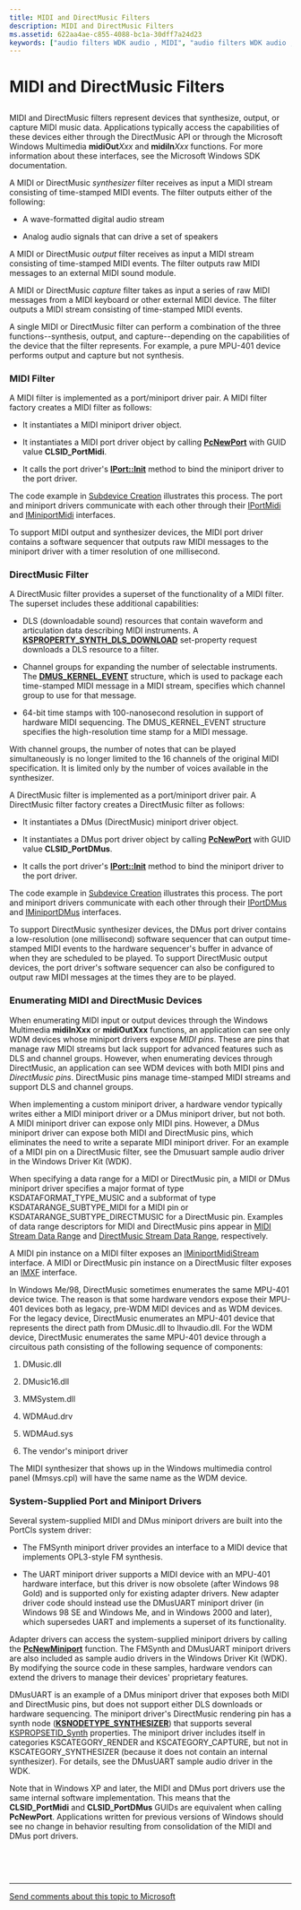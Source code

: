 ```yaml
---
title: MIDI and DirectMusic Filters
description: MIDI and DirectMusic Filters
ms.assetid: 622aa4ae-c855-4088-bc1a-30dff7a24d23
keywords: ["audio filters WDK audio , MIDI", "audio filters WDK audio , DirectMusic", "DirectMusic WDK audio , filters", "MIDI filters WDK audio", "enumerating audio devices WDK", "system-supplied miniport drivers WDK audio", "system-supplied port drivers WDK audio", "synthesizers WDK audio , filters", "filters WDK audio , MIDI", "filters WDK audio , DirectMusic"]
---
```


# MIDI and DirectMusic Filters


## <span id="midi_and_directmusic_filters"></span><span id="MIDI_AND_DIRECTMUSIC_FILTERS"></span>


MIDI and DirectMusic filters represent devices that synthesize, output, or capture MIDI music data. Applications typically access the capabilities of these devices either through the DirectMusic API or through the Microsoft Windows Multimedia **midiOut***Xxx* and **midiIn***Xxx* functions. For more information about these interfaces, see the Microsoft Windows SDK documentation.

A MIDI or DirectMusic *synthesizer* filter receives as input a MIDI stream consisting of time-stamped MIDI events. The filter outputs either of the following:

-   A wave-formatted digital audio stream

-   Analog audio signals that can drive a set of speakers

A MIDI or DirectMusic *output* filter receives as input a MIDI stream consisting of time-stamped MIDI events. The filter outputs raw MIDI messages to an external MIDI sound module.

A MIDI or DirectMusic *capture* filter takes as input a series of raw MIDI messages from a MIDI keyboard or other external MIDI device. The filter outputs a MIDI stream consisting of time-stamped MIDI events.

A single MIDI or DirectMusic filter can perform a combination of the three functions--synthesis, output, and capture--depending on the capabilities of the device that the filter represents. For example, a pure MPU-401 device performs output and capture but not synthesis.

### <span id="MIDI_Filter"></span><span id="midi_filter"></span><span id="MIDI_FILTER"></span>MIDI Filter

A MIDI filter is implemented as a port/miniport driver pair. A MIDI filter factory creates a MIDI filter as follows:

-   It instantiates a MIDI miniport driver object.

-   It instantiates a MIDI port driver object by calling [**PcNewPort**](https://msdn.microsoft.com/library/windows/hardware/ff537715) with GUID value **CLSID\_PortMidi**.

-   It calls the port driver's [**IPort::Init**](https://msdn.microsoft.com/library/windows/hardware/ff536943) method to bind the miniport driver to the port driver.

The code example in [Subdevice Creation](subdevice-creation.md) illustrates this process. The port and miniport drivers communicate with each other through their [IPortMidi](https://msdn.microsoft.com/library/windows/hardware/ff536891) and [IMiniportMidi](https://msdn.microsoft.com/library/windows/hardware/ff536703) interfaces.

To support MIDI output and synthesizer devices, the MIDI port driver contains a software sequencer that outputs raw MIDI messages to the miniport driver with a timer resolution of one millisecond.

### <span id="DirectMusic_Filter"></span><span id="directmusic_filter"></span><span id="DIRECTMUSIC_FILTER"></span>DirectMusic Filter

A DirectMusic filter provides a superset of the functionality of a MIDI filter. The superset includes these additional capabilities:

-   DLS (downloadable sound) resources that contain waveform and articulation data describing MIDI instruments. A [**KSPROPERTY\_SYNTH\_DLS\_DOWNLOAD**](https://msdn.microsoft.com/library/windows/hardware/ff537396) set-property request downloads a DLS resource to a filter.

-   Channel groups for expanding the number of selectable instruments. The [**DMUS\_KERNEL\_EVENT**](https://msdn.microsoft.com/library/windows/hardware/ff536340) structure, which is used to package each time-stamped MIDI message in a MIDI stream, specifies which channel group to use for that message.

-   64-bit time stamps with 100-nanosecond resolution in support of hardware MIDI sequencing. The DMUS\_KERNEL\_EVENT structure specifies the high-resolution time stamp for a MIDI message.

With channel groups, the number of notes that can be played simultaneously is no longer limited to the 16 channels of the original MIDI specification. It is limited only by the number of voices available in the synthesizer.

A DirectMusic filter is implemented as a port/miniport driver pair. A DirectMusic filter factory creates a DirectMusic filter as follows:

-   It instantiates a DMus (DirectMusic) miniport driver object.

-   It instantiates a DMus port driver object by calling [**PcNewPort**](https://msdn.microsoft.com/library/windows/hardware/ff537715) with GUID value **CLSID\_PortDMus**.

-   It calls the port driver's [**IPort::Init**](https://msdn.microsoft.com/library/windows/hardware/ff536943) method to bind the miniport driver to the port driver.

The code example in [Subdevice Creation](subdevice-creation.md) illustrates this process. The port and miniport drivers communicate with each other through their [IPortDMus](https://msdn.microsoft.com/library/windows/hardware/ff536879) and [IMiniportDMus](https://msdn.microsoft.com/library/windows/hardware/ff536699) interfaces.

To support DirectMusic synthesizer devices, the DMus port driver contains a low-resolution (one millisecond) software sequencer that can output time-stamped MIDI events to the hardware sequencer's buffer in advance of when they are scheduled to be played. To support DirectMusic output devices, the port driver's software sequencer can also be configured to output raw MIDI messages at the times they are to be played.

### <span id="Enumerating_MIDI_and_DirectMusic_Devices"></span><span id="enumerating_midi_and_directmusic_devices"></span><span id="ENUMERATING_MIDI_AND_DIRECTMUSIC_DEVICES"></span>Enumerating MIDI and DirectMusic Devices

When enumerating MIDI input or output devices through the Windows Multimedia **midiInXxx** or **midiOutXxx** functions, an application can see only WDM devices whose miniport drivers expose *MIDI pins*. These are pins that manage raw MIDI streams but lack support for advanced features such as DLS and channel groups. However, when enumerating devices through DirectMusic, an application can see WDM devices with both MIDI pins and *DirectMusic pins*. DirectMusic pins manage time-stamped MIDI streams and support DLS and channel groups.

When implementing a custom miniport driver, a hardware vendor typically writes either a MIDI miniport driver or a DMus miniport driver, but not both. A MIDI miniport driver can expose only MIDI pins. However, a DMus miniport driver can expose both MIDI and DirectMusic pins, which eliminates the need to write a separate MIDI miniport driver. For an example of a MIDI pin on a DirectMusic filter, see the Dmusuart sample audio driver in the Windows Driver Kit (WDK).

When specifying a data range for a MIDI or DirectMusic pin, a MIDI or DMus miniport driver specifies a major format of type KSDATAFORMAT\_TYPE\_MUSIC and a subformat of type KSDATARANGE\_SUBTYPE\_MIDI for a MIDI pin or KSDATARANGE\_SUBTYPE\_DIRECTMUSIC for a DirectMusic pin. Examples of data range descriptors for MIDI and DirectMusic pins appear in [MIDI Stream Data Range](midi-stream-data-range.md) and [DirectMusic Stream Data Range](directmusic-stream-data-range.md), respectively.

A MIDI pin instance on a MIDI filter exposes an [IMiniportMidiStream](https://msdn.microsoft.com/library/windows/hardware/ff536704) interface. A MIDI or DirectMusic pin instance on a DirectMusic filter exposes an [IMXF](https://msdn.microsoft.com/library/windows/hardware/ff536782) interface.

In Windows Me/98, DirectMusic sometimes enumerates the same MPU-401 device twice. The reason is that some hardware vendors expose their MPU-401 devices both as legacy, pre-WDM MIDI devices and as WDM devices. For the legacy device, DirectMusic enumerates an MPU-401 device that represents the direct path from DMusic.dll to Ihvaudio.dll. For the WDM device, DirectMusic enumerates the same MPU-401 device through a circuitous path consisting of the following sequence of components:

1.  DMusic.dll

2.  DMusic16.dll

3.  MMSystem.dll

4.  WDMAud.drv

5.  WDMAud.sys

6.  The vendor's miniport driver

The MIDI synthesizer that shows up in the Windows multimedia control panel (Mmsys.cpl) will have the same name as the WDM device.

### <span id="System-Supplied_Port_and_Miniport_Drivers"></span><span id="system-supplied_port_and_miniport_drivers"></span><span id="SYSTEM-SUPPLIED_PORT_AND_MINIPORT_DRIVERS"></span>System-Supplied Port and Miniport Drivers

Several system-supplied MIDI and DMus miniport drivers are built into the PortCls system driver:

-   The FMSynth miniport driver provides an interface to a MIDI device that implements OPL3-style FM synthesis.

-   The UART miniport driver supports a MIDI device with an MPU-401 hardware interface, but this driver is now obsolete (after Windows 98 Gold) and is supported only for existing adapter drivers. New adapter driver code should instead use the DMusUART miniport driver (in Windows 98 SE and Windows Me, and in Windows 2000 and later), which supersedes UART and implements a superset of its functionality.

Adapter drivers can access the system-supplied miniport drivers by calling the [**PcNewMiniport**](https://msdn.microsoft.com/library/windows/hardware/ff537714) function. The FMSynth and DMusUART miniport drivers are also included as sample audio drivers in the Windows Driver Kit (WDK). By modifying the source code in these samples, hardware vendors can extend the drivers to manage their devices' proprietary features.

DMusUART is an example of a DMus miniport driver that exposes both MIDI and DirectMusic pins, but does not support either DLS downloads or hardware sequencing. The miniport driver's DirectMusic rendering pin has a synth node ([**KSNODETYPE\_SYNTHESIZER**](https://msdn.microsoft.com/library/windows/hardware/ff537203)) that supports several [KSPROPSETID\_Synth](https://msdn.microsoft.com/library/windows/hardware/ff537486) properties. The miniport driver includes itself in categories KSCATEGORY\_RENDER and KSCATEGORY\_CAPTURE, but not in KSCATEGORY\_SYNTHESIZER (because it does not contain an internal synthesizer). For details, see the DMusUART sample audio driver in the WDK.

Note that in Windows XP and later, the MIDI and DMus port drivers use the same internal software implementation. This means that the **CLSID\_PortMidi** and **CLSID\_PortDMus** GUIDs are equivalent when calling **PcNewPort**. Applications written for previous versions of Windows should see no change in behavior resulting from consolidation of the MIDI and DMus port drivers.

 

 


--------------------
[Send comments about this topic to Microsoft](mailto:wsddocfb@microsoft.com?subject=Documentation%20feedback%20[audio\audio]:%20MIDI%20and%20DirectMusic%20Filters%20%20RELEASE:%20%287/18/2016%29&body=%0A%0APRIVACY%20STATEMENT%0A%0AWe%20use%20your%20feedback%20to%20improve%20the%20documentation.%20We%20don't%20use%20your%20email%20address%20for%20any%20other%20purpose,%20and%20we'll%20remove%20your%20email%20address%20from%20our%20system%20after%20the%20issue%20that%20you're%20reporting%20is%20fixed.%20While%20we're%20working%20to%20fix%20this%20issue,%20we%20might%20send%20you%20an%20email%20message%20to%20ask%20for%20more%20info.%20Later,%20we%20might%20also%20send%20you%20an%20email%20message%20to%20let%20you%20know%20that%20we've%20addressed%20your%20feedback.%0A%0AFor%20more%20info%20about%20Microsoft's%20privacy%20policy,%20see%20http://privacy.microsoft.com/default.aspx. "Send comments about this topic to Microsoft")


